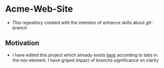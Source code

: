 # Acme-Web-Site

- This repesitory created with the intention of enhance skills about _git-branch_ 

## Motivation 
- I have edited this project which already exists [here](https://www.youtube.com/watch?v=Wm6CUkswsNw) according to tabs in the _nav_ element. I have griped impact of branchs significance on clarity 

